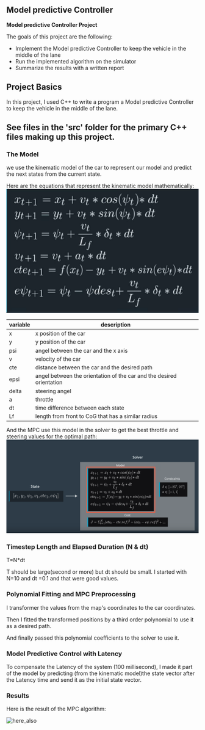 **Model predictive Controller**
---

**Model predictive Controller Project**

The goals of this project are the following:

* Implement the Model predictive Controller to keep the vehicle in the middle of the lane
* Run the implemented algorithm on the simulator
* Summarize the results with a written report



## Project Basics
In this project, I used C++ to write a program a Model predictive Controller to keep the vehicle in the middle of the lane.

See files in the 'src' folder for the primary C++ files making up this project.
---

### The Model

we use the kinematic model of the car to represent our model and predict the next states from the current state.

Here are the equations that represent the kinematic model mathematically:
<img src="./Model.png" alt="final_shot"  width=700>

| variable |   description   |
| ----- | ------- |
|  x   | x position of the car |
|  y   | y position of the car |
|  psi   | angel between the car and the x axis |
|  v   | velocity of the car |
|  cte   | distance between the car and the desired path |
|  epsi   | angel between the orientation of the car and the desired orientation |
|  delta   | steering angel |
|  a   | throttle  |
|  dt   | time difference between each state  |
|  Lf   | length from front to CoG that has a similar radius  |

And the MPC use this model in the solver to get the best throttle and steering values for the optimal path:
<img src="./MPC loop.png" alt="final_shot"  width=700>



### Timestep Length and Elapsed Duration (N & dt)

T=N*dt

T should be large(second or more) but dt should be small. I started with N=10 and dt =0.1 and that were good values.

### Polynomial Fitting and MPC Preprocessing

I transformer the values from the map's coordinates to the car coordinates.

Then I fitted the transformed positions by a third order polynomial to use it as a desired path.

And finally passed this polynomial coefficients to the solver to use it.

### Model Predictive Control with Latency

To compensate the Latency of the system (100 millisecond), I made it part of the model by predicting (from the kinematic model)the state vector after the Latency time and send it as the initial state vector.

### Results

Here is the result of the MPC algorithm:

![here_also](./MPC_small.gif)
